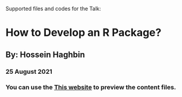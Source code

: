 Supported files and codes for the Talk:
# How to Develop an R Package?
## By: Hossein Haghbin
### 25 August 2021 <br />
### You can use the [This website](https://haghbinh.github.io/DevRpack/) to preview the content files.

